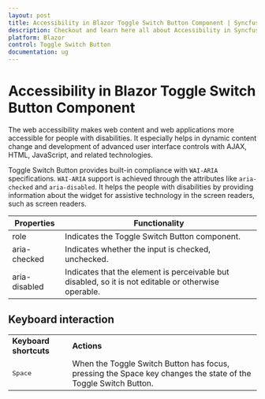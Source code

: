 ```yaml
---
layout: post
title: Accessibility in Blazor Toggle Switch Button Component | Syncfusion
description: Checkout and learn here all about Accessibility in Syncfusion Blazor Toggle Switch Button component and more.
platform: Blazor
control: Toggle Switch Button 
documentation: ug
---
```


# Accessibility in Blazor Toggle Switch Button Component

The web accessibility makes web content and web applications more accessible for people with disabilities. It especially helps in dynamic content change and development of advanced user interface controls with AJAX, HTML, JavaScript, and related technologies.

Toggle Switch Button provides built-in compliance with `WAI-ARIA` specifications. `WAI-ARIA` support is achieved through the attributes like `aria-checked` and `aria-disabled`. It helps the people with disabilities by providing information about the widget for assistive technology in the screen readers, such as screen readers.

| Properties | Functionality |
| ------------ | ----------------------- |
| role | Indicates the Toggle Switch Button component. |
| aria-checked | Indicates whether the input is checked, unchecked. |
| aria-disabled | Indicates that the element is perceivable but disabled, so it is not editable or otherwise operable. |

## Keyboard interaction

<!-- markdownlint-disable MD033 -->
<table>
<tr>
<td>
<b>Keyboard shortcuts</b></td><td>
<b>Actions</b></td></tr>
<tr>
<td>
<kbd>Space</kbd></td><td>
When the Toggle Switch Button has focus, pressing the Space key changes the state of the Toggle Switch Button.</td></tr>
</table>
